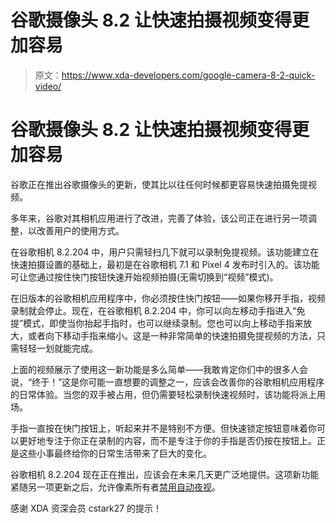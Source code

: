 # 谷歌摄像头 8.2 让快速拍摄视频变得更加容易

> 原文：<https://www.xda-developers.com/google-camera-8-2-quick-video/>

# 谷歌摄像头 8.2 让快速拍摄视频变得更加容易

谷歌正在推出谷歌摄像头的更新，使其比以往任何时候都更容易快速拍摄免提视频。

多年来，谷歌对其相机应用进行了改进，完善了体验，该公司正在进行另一项调整，以改善用户的使用方式。

在谷歌相机 8.2.204 中，用户只需轻扫几下就可以录制免提视频。该功能建立在快速拍摄设置的基础上，最初是在谷歌相机 7.1 和 Pixel 4 发布时引入的。该功能可让您通过按住快门按钮快速开始视频拍摄(无需切换到“视频”模式)。

在旧版本的谷歌相机应用程序中，你必须按住快门按钮——如果你移开手指，视频录制就会停止。现在，在谷歌相机 8.2.204 中，你可以向左移动手指进入“免提”模式，即使当你抬起手指时，也可以继续录制。您也可以向上移动手指来放大，或者向下移动手指来缩小。这是一种非常简单的快速拍摄免提视频的方法，只需轻轻一划就能完成。

上面的视频展示了使用这一新功能是多么简单——我敢肯定你们中的很多人会说，“终于！”这是你可能一直想要的调整之一，应该会改善你的谷歌相机应用程序的日常体验。当您的双手被占用，但仍需要轻松录制快速视频时，该功能将派上用场。

手指一直按在快门按钮上，听起来并不是特别不方便。但快速锁定按钮意味着你可以更好地专注于你正在录制的内容，而不是专注于你的手指是否仍按在按钮上。正是这些小事最终给你的日常生活带来了巨大的变化。

谷歌相机 8.2.204 现在正在推出，应该会在未来几天更广泛地提供。这项新功能紧随另一项更新之后，允许像素所有者[禁用自动夜视](https://www.xda-developers.com/google-camera-8-1-200-rolls-out-toggle-disable-auto-night-sight/)。

感谢 XDA 资深会员 cstark27 的提示！